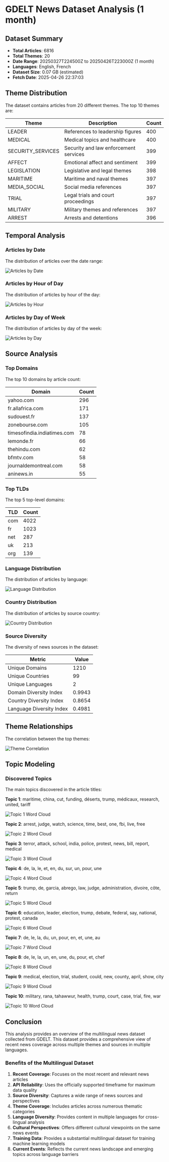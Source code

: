 # GDELT News Dataset Analysis (1 month)

## Dataset Summary

- **Total Articles**: 6816
- **Total Themes**: 20
- **Date Range**: 20250327T224500Z to 20250426T223000Z (1 month)
- **Languages**: English, French
- **Dataset Size**: 0.07 GB (estimated)
- **Fetch Date**: 2025-04-26 22:37:03

## Theme Distribution

The dataset contains articles from 20 different themes. The top 10 themes are:

| Theme | Description | Count |
|-------|-------------|-------|
| LEADER | References to leadership figures | 400 |
| MEDICAL | Medical topics and healthcare | 400 |
| SECURITY_SERVICES | Security and law enforcement services | 399 |
| AFFECT | Emotional affect and sentiment | 399 |
| LEGISLATION | Legislative and legal themes | 398 |
| MARITIME | Maritime and naval themes | 397 |
| MEDIA_SOCIAL | Social media references | 397 |
| TRIAL | Legal trials and court proceedings | 397 |
| MILITARY | Military themes and references | 397 |
| ARREST | Arrests and detentions | 396 |

## Temporal Analysis

### Articles by Date

The distribution of articles over the date range:

![Articles by Date](articles_by_date.png)

### Articles by Hour of Day

The distribution of articles by hour of the day:

![Articles by Hour](articles_by_hour.png)

### Articles by Day of Week

The distribution of articles by day of the week:

![Articles by Day](articles_by_day.png)

## Source Analysis

### Top Domains

The top 10 domains by article count:

| Domain | Count |
|--------|-------|
| yahoo.com | 296 |
| fr.allafrica.com | 171 |
| sudouest.fr | 137 |
| zonebourse.com | 105 |
| timesofindia.indiatimes.com | 78 |
| lemonde.fr | 66 |
| thehindu.com | 62 |
| bfmtv.com | 58 |
| journaldemontreal.com | 58 |
| aninews.in | 55 |

### Top TLDs

The top 5 top-level domains:

| TLD | Count |
|-----|-------|
| com | 4022 |
| fr | 1023 |
| net | 287 |
| uk | 213 |
| org | 139 |

### Language Distribution

The distribution of articles by language:

![Language Distribution](language_distribution.png)

### Country Distribution

The distribution of articles by source country:

![Country Distribution](country_distribution.png)

### Source Diversity

The diversity of news sources in the dataset:

| Metric | Value |
|--------|-------|
| Unique Domains | 1210 |
| Unique Countries | 99 |
| Unique Languages | 2 |
| Domain Diversity Index | 0.9943 |
| Country Diversity Index | 0.8654 |
| Language Diversity Index | 0.4981 |

## Theme Relationships

The correlation between the top themes:

![Theme Correlation](theme_correlation.png)

## Topic Modeling

### Discovered Topics

The main topics discovered in the article titles:

**Topic 1**: maritime, china, cut, funding, déserts, trump, médicaux, research, united, tariff

![Topic 1 Word Cloud](topic_1_wordcloud.png)

**Topic 2**: arrest, judge, watch, science, time, best, one, fbi, live, free

![Topic 2 Word Cloud](topic_2_wordcloud.png)

**Topic 3**: terror, attack, school, india, police, protest, news, bill, report, medical

![Topic 3 Word Cloud](topic_3_wordcloud.png)

**Topic 4**: de, la, le, et, en, du, sur, un, pour, une

![Topic 4 Word Cloud](topic_4_wordcloud.png)

**Topic 5**: trump, de, garcia, abrego, law, judge, administration, divoire, côte, return

![Topic 5 Word Cloud](topic_5_wordcloud.png)

**Topic 6**: education, leader, election, trump, debate, federal, say, national, protest, canada

![Topic 6 Word Cloud](topic_6_wordcloud.png)

**Topic 7**: de, le, la, du, un, pour, en, et, une, au

![Topic 7 Word Cloud](topic_7_wordcloud.png)

**Topic 8**: de, le, la, un, en, une, du, pour, et, chef

![Topic 8 Word Cloud](topic_8_wordcloud.png)

**Topic 9**: medical, election, trial, student, could, new, county, april, show, city

![Topic 9 Word Cloud](topic_9_wordcloud.png)

**Topic 10**: military, rana, tahawwur, health, trump, court, case, trial, fire, war

![Topic 10 Word Cloud](topic_10_wordcloud.png)


## Conclusion

This analysis provides an overview of the multilingual news dataset collected from GDELT. This dataset provides a comprehensive view of recent news coverage across multiple themes and sources in multiple languages.

### Benefits of the Multilingual Dataset

1. **Recent Coverage**: Focuses on the most recent and relevant news articles
2. **API Reliability**: Uses the officially supported timeframe for maximum data quality
3. **Source Diversity**: Captures a wide range of news sources and perspectives
4. **Theme Coverage**: Includes articles across numerous thematic categories
5. **Language Diversity**: Provides content in multiple languages for cross-lingual analysis
6. **Cultural Perspectives**: Offers different cultural viewpoints on the same news events
7. **Training Data**: Provides a substantial multilingual dataset for training machine learning models
8. **Current Events**: Reflects the current news landscape and emerging topics across language barriers

